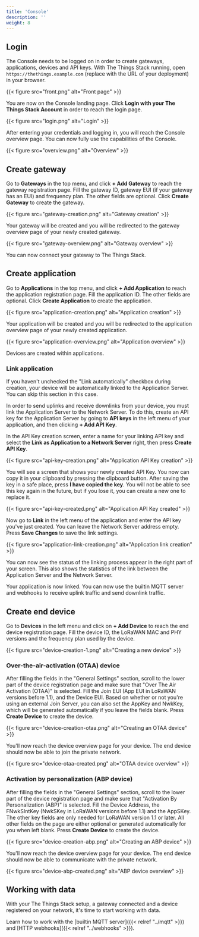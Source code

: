 ```yaml
---
title: 'Console'
description: ''
weight: 8
---
```


## Login

The Console needs to be logged on in order to create gateways, applications, devices and API keys. With The Things Stack running, open `https://thethings.example.com` (replace with the URL of your deployment) in your browser.

{{< figure src="front.png" alt="Front page" >}}

You are now on the Console landing page. Click **Login with your The Things Stack Account** in order to reach the login page.

{{< figure src="login.png" alt="Login" >}}

After entering your credentials and logging in, you will reach the Console overview page. You can now fully use the capabilities of the Console.

{{< figure src="overview.png" alt="Overview" >}}

## Create gateway

Go to **Gateways** in the top menu, and click **+ Add Gateway** to reach the gateway registration page. Fill the gateway ID, gateway EUI (if your gateway has an EUI) and frequency plan. The other fields are optional. Click **Create Gateway** to create the gateway.

{{< figure src="gateway-creation.png" alt="Gateway creation" >}}

Your gateway will be created and you will be redirected to the gateway overview page of your newly created gateway.

{{< figure src="gateway-overview.png" alt="Gateway overview" >}}

You can now connect your gateway to The Things Stack.

## Create application

Go to **Applications** in the top menu, and click **+ Add Application** to reach the application registration page. Fill the application ID. The other fields are optional. Click **Create Application** to create the application.

{{< figure src="application-creation.png" alt="Application creation" >}}

Your application will be created and you will be redirected to the application overview page of your newly created application.

{{< figure src="application-overview.png" alt="Application overview" >}}

Devices are created within applications.

### Link application

If you haven't unchecked the "Link automatically" checkbox during creation, your device will be automatically linked to the Application Server. You can skip this section in this case.

In order to send uplinks and receive downlinks from your device, you must link the Application Server to the Network Server. To do this, create an API key for the Application Server by going to **API keys** in the left menu of your application, and then clicking **+ Add API Key**.

In the API Key creation screen, enter a name for your linking API key and select the **Link as Application to a Network Server** right, then press **Create API Key**.

{{< figure src="api-key-creation.png" alt="Application API Key creation" >}}

You will see a screen that shows your newly created API Key. You now can copy it in your clipboard by pressing the clipboard button. After saving the key in a safe place, press **I have copied the key**. You will not be able to see this key again in the future, but if you lose it, you can create a new one to replace it.

{{< figure src="api-key-created.png" alt="Application API Key created" >}}

Now go to **Link** in the left menu of the application and enter the API key you've just created. You can leave the Network Server address empty. Press **Save Changes** to save the link settings.

{{< figure src="application-link-creation.png" alt="Application link creation" >}}

You can now see the status of the linking process appear in the right part of your screen. This also shows the statistics of the link between the Application Server and the Network Server.

Your application is now linked. You can now use the builtin MQTT server and webhooks to receive uplink traffic and send downlink traffic.

## Create end device

Go to **Devices** in the left menu and click on **+ Add Device** to reach the end device registration page. Fill the device ID, the LoRaWAN MAC and PHY versions and the frequency plan used by the device.

{{< figure src="device-creation-1.png" alt="Creating a new device" >}}

### Over-the-air-activation (OTAA) device

After filling the fields in the "General Settings" section, scroll to the lower part of the device registration page and make sure that "Over The Air Activation (OTAA)" is selected. Fill the Join EUI (App EUI in LoRaWAN versions before 1.1), and the Device EUI. Based on whether or not you're using an external Join Server, you can also set the AppKey and NwkKey, which will be generated automatically if you leave the fields blank. Press **Create Device** to create the device.

{{< figure src="device-creation-otaa.png" alt="Creating an OTAA device" >}}

You'll now reach the device overview page for your device. The end device should now be able to join the private network.

{{< figure src="device-otaa-created.png" alt="OTAA device overview" >}}

### Activation by personalization (ABP device)

After filling the fields in the "General Settings" section, scroll to the lower part of the device registration page and make sure that "Activation By Personalization (ABP)" is selected. Fill the Device Address, the FNwkSIntKey (NwkSKey in LoRaWAN versions before 1.1) and the AppSKey. The other key fields are only needed for LoRaWAN version 1.1 or later. All other fields on the page are either optional or generated automatically for you when left blank. Press **Create Device** to create the device.

{{< figure src="device-creation-abp.png" alt="Creating an ABP device" >}}

You'll now reach the device overview page for your device. The end device should now be able to communicate with the private network.

{{< figure src="device-abp-created.png" alt="ABP device overview" >}}

## Working with data

With your The Things Stack setup, a gateway connected and a device registered on your network, it's time to start working with data.

Learn how to work with the [builtin MQTT server]({{< relref "../mqtt" >}}) and [HTTP webhooks]({{< relref "../webhooks" >}}).
